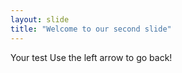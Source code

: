 ```yaml
---
layout: slide 
title: "Welcome to our second slide"
---
```

Your test 
Use the left arrow to go back!
